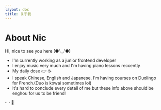 ```yaml
---
layout: doc
title: 关于我
---
```


# About Nic

Hi, nice to see you here (●'◡'●)

- I'm currently working as a junior frontend developer
- I enjoy music very much and I'm having piano lessons reccently
- My daily dose 👉 ☕ 
- I speak Chinese, English and Japanese. I'm having courses on Duolingo for French.(Duo is kowai sometimes lol) 
- It's hard to conclude every detail of me but these info above should be enghou for us to be friend!

·· · 📒
